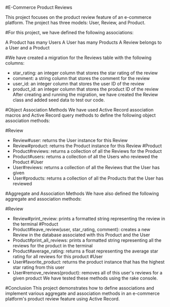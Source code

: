 #E-Commerce Product Reviews

This project focuses on the product review feature of an e-commerce platform. The project has three models: User, Review, and Product.

#For this project, we have defined the following associations:

A Product has many Users
A User has many Products
A Review belongs to a User and a Product

#We have created a migration for the Reviews table with the following columns:

- star_rating: an integer column that stores the star rating of the review
- comment: a string column that stores the comment for the review
- user_id: an integer column that stores the user ID of the review
- product_id: an integer column that stores the product ID of the review
After creating and running the migration, we have created the Review class and added seed data to test our code.


#Object Association Methods
We have used Active Record association macros and Active Record query methods to define the following object association methods:

#Review
- Review#user: returns the User instance for this Review
- Review#product: returns the Product instance for this Review
#Product
- Product#reviews: returns a collection of all the Reviews for the Product
- Product#users: returns a collection of all the Users who reviewed the Product
#User
- User#reviews: returns a collection of all the Reviews that the User has given
- User#products: returns a collection of all the Products that the User has reviewed

#Aggregate and Association Methods
We have also defined the following aggregate and association methods:

#Review
- Review#print_review: prints a formatted string representing the review in the terminal
#Product
- Product#leave_review(user, star_rating, comment): creates a new Review in the database associated with this Product and the User
- Product#print_all_reviews: prints a formatted string representing all the reviews for the product in the terminal
- Product#average_rating: returns a float representing the average star rating for all reviews for this product
#User
- User#favorite_product: returns the product instance that has the highest star rating from this user
- User#remove_reviews(product): removes all of this user's reviews for a given product
We have tested these methods using the rake console.

#Conclusion
This project demonstrates how to define associations and implement various aggregate and association methods in an e-commerce platform's product review feature using Active Record.